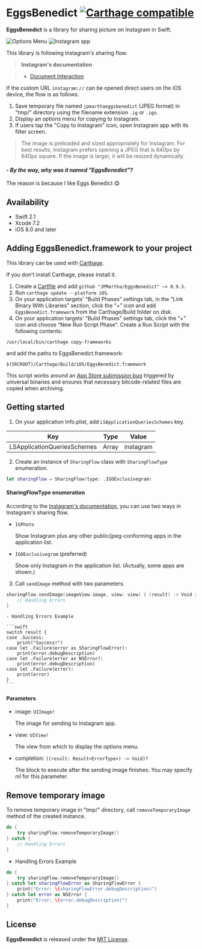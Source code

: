 # EggsBenedict [![Carthage compatible](https://img.shields.io/badge/Carthage-compatible-4BC51D.svg?style=flat)](https://github.com/Carthage/Carthage)

__EggsBenedict__ is a library for sharing picture on Instagram in Swift.

![Options Menu](https://github.com/JPMartha/EggsBenedict/wiki/images/EggsBenedict01.png)
![Instagram app](https://github.com/JPMartha/EggsBenedict/wiki/images/EggsBenedict02.png)


This library is following Instagram's sharing flow.

> __Instagram's documentation__

> - [Document Interaction](https://www.instagram.com/developer/mobile-sharing/iphone-hooks/#document-interaction)

If the custom URL `instagram://` can be opened direct users on the iOS device, the flow is as follows.

1. Save temporary file named  `jpmarthaeggsbenedict` (JPEG format) in "tmp/" directory using the filename extension `.ig` or `.igo`.
2. Display an options menu for copying to Instagram.
3. If users tap the "Copy to Instagram" icon, open Instagram app with its filter screen.

  > The image is preloaded and sized appropriately for Instagram. For best results, Instagram prefers opening a JPEG that is 640px by 640px square. If the image is larger, it will be resized dynamically.

#### _\- By the way, why was it named "EggsBenedict"?_

The reason is because I like Eggs Benedict 😋

## Availability

- Swift 2.1
- Xcode 7.2
- iOS 8.0 and later

## Adding EggsBenedict.framework to your project

This library can be used with [Carthage](https://github.com/Carthage/Carthage).

If you don't install Carthage, please install it.

1. Create a [Cartfile](https://github.com/Carthage/Carthage/blob/master/Documentation/Artifacts.md#cartfile) and add `github "JPMartha/EggsBenedict" ~> 0.9.3`.
2. Run `carthage update --platform iOS`.
3. On your application targets’ “Build Phases” settings tab, in the “Link Binary With Libraries” section, click the “+” icon and add `EggsBenedict.framework` from the Carthage/Build folder on disk.
4. On your application targets’ “Build Phases” settings tab, click the “+” icon and choose “New Run Script Phase”. Create a Run Script with the following contents: 
  ```
  /usr/local/bin/carthage copy-frameworks
  ```
  and add the paths to EggsBenedict.framework:
  ```
  $(SRCROOT)/Carthage/Build/iOS/EggsBenedict.framework
  ```
  
  This script works around an [App Store submission bug](http://www.openradar.me/radar?id=6409498411401216) triggered by universal binaries and ensures that necessary bitcode-related files are copied when archiving.

## Getting started

1. On your application Info.plist, add `LSApplicationQueriesSchemes` key.

  Key                                           |Type    |Value
  ------------------------------------|--------|-----------
  LSApplicationQueriesSchemes | Array | instagram

2. Create an instance of `SharingFlow` class with `SharingFlowType` enumeration.

  ```swift
  let sharingFlow = SharingFlow(type: .IGOExclusivegram)
  ```
  
  #### SharingFlowType enumeration

  According to the [Instagram's documentation](https://www.instagram.com/developer/mobile-sharing/iphone-hooks/#document-interaction), you can use two ways in Instagram's sharing flow.

  - `IGPhoto`
  
    Show Instagram plus any other public/jpeg-conforming apps in the application list.

  - `IGOExclusivegram` (preferred)
  
    Show only Instagram in the application list. (Actually, some apps are shown.)

3. Call `sendImage` method with two parameters.

  ```swift
  sharingFlow.sendImage(imageView.image, view: view) { (result) -> Void in
      // Handling Errors
  }
  ```
  
    - Handling Errors Example
    
    ```swift
    switch result {
    case .Success:
        print("Success!")
    case let .Failure(error as SharingFlowError):
        print(error.debugDescription)
    case let .Failure(error as NSError):
        print(error.debugDescription)
    case let .Failure(error):
        print(error)
    }
    ```
  
  #### Parameters
  
  - image: `UIImage!`
  
    The image for sending to Instagram app.
    
  - view: `UIView!`
  
    The view from which to display the options menu.
    
  - completion: `((result: Result<ErrorType>) -> Void)?`
  
    The block to execute after the sending image finishes. You may specify nil for this parameter.

## Remove temporary image

To remove temporary image in "tmp/" directory, call `removeTemporaryImage` method of the created instance.

```swift
do {
    try sharingFlow.removeTemporaryImage()
} catch {
    // Handling Errors
}
```

  - Handling Errors Example
  
  ```swift
  do {
      try sharingFlow.removeTemporaryImage()
  } catch let sharingFlowError as SharingFlowError {
      print("Error: \(sharingFlowError.debugDescription)")
  } catch let error as NSError {
      print("Error: \(error.debugDescription)")
  }
  ```

## License

__EggsBenedict__ is released under the [MIT License](LICENSE).
